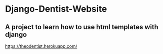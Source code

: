 # Django-Dentist-Website
## A project to learn how to use html templates with django
https://theodentist.herokuapp.com/
